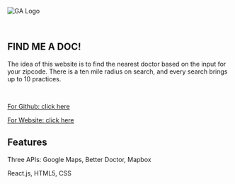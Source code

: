 ![GA Logo](https://github.com/generalassembly/ga-ruby-on-rails-for-devs/raw/master/images/ga.png)

<br>

## FIND ME A DOC!

  The idea of this website is to find the nearest doctor based on the input for your zipcode. There is a ten mile radius on search, and every search brings up to 10 practices. 

<br>

[For Github: click here](https://git.generalassemb.ly/LifeH/project-2-NEED-A-DOC)

[For Website: click here](https://findadoc.herokuapp.com/)


## Features
Three APIs: Google Maps, Better Doctor, Mapbox

React.js, HTML5, CSS